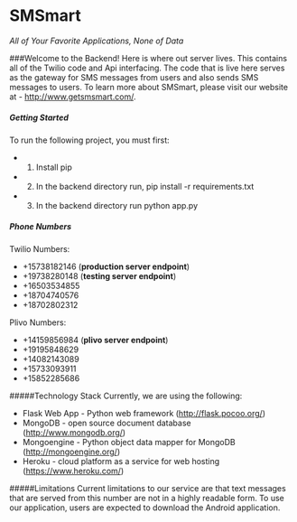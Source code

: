 SMSmart
=======
*All of Your Favorite Applications, None of Data*

###Welcome to the Backend!
Here is where out server lives.  This contains all of the Twilio code and Api interfacing. The code that is live here serves as the gateway for SMS messages from users and also sends SMS messages to users. To learn more about SMSmart, please visit our website at - http://www.getsmsmart.com/.   

##### Getting Started
To run the following project, you must first: 
- 1. Install pip
- 2. In the backend directory run, pip install -r requirements.txt
- 3. In the backend directory run python app.py

##### Phone Numbers
Twilio Numbers:
- +15738182146 (**production server endpoint**)
- +19738280148 (**testing server endpoint**)
- +16503534855
- +18704740576
- +18702802312

Plivo Numbers:
- +14159856984 (**plivo server endpoint**)
- +19195848629
- +14082143089
- +15733093911
- +15852285686

#####Technology Stack
Currently, we are using the following:
- Flask Web App - Python web framework (http://flask.pocoo.org/)
- MongoDB - open source document database (http://www.mongodb.org/)
- Mongoengine - Python object data mapper for MongoDB (http://mongoengine.org/) 
- Heroku - cloud platform as a service for web hosting (https://www.heroku.com/) 

#####Limitations
Current limitations to our service are that text messages that are served from this number are not in a highly readable form. To use our application, users are expected to download the Android application.  

